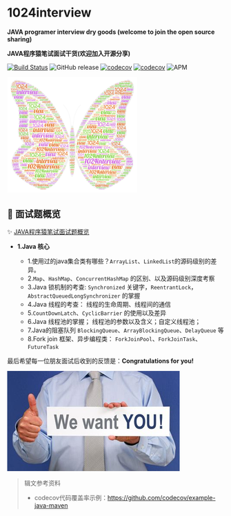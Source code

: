 # 1024interview

**JAVA programer interview dry goods (welcome to join the open source sharing)**

**JAVA程序猿笔试面试干货(欢迎加入开源分享)**

[![Build Status](https://travis-ci.com/Byron4j/1024interview.svg?branch=develop)](https://travis-ci.com/Byron4j/1024interview)
![GitHub release](https://img.shields.io/github/release-pre/byron4j/1024interview.svg)
[![codecov](https://codecov.io/gh/Byron4j/1024interview/branch/develop/graph/badge.svg)](https://codecov.io/gh/Byron4j/1024interview)
[![codecov](https://scan.coverity.com/projects/17857/badge.svg)](https://scan.coverity.com/projects/17857)
![APM](https://img.shields.io/apm/l/vim-mode.svg?label=License&style=popout)

<p><img src="pictures/logo.png" width="60%"><p>




## 🎉 面试题概览

✨ [JAVA程序猿笔试面试题概览](面试题概览.md)


- **1.Java 核心**

    - 1.使用过的java集合类有哪些？```ArrayList```、```LinkedList```的源码级别的差异。
    - 2.```Map```、```HashMap```、```ConcurrentHashMap``` 的区别、以及源码级别深度考察
    - 3.Java 锁机制的考查: ```Synchronized``` 关键字，```ReentrantLock```，```AbstractQueuedLongSynchronizer``` 的掌握
    - 4.Java 线程的考查： 线程的生命周期、线程间的通信
    - 5.```CountDownLatch```、```CyclicBarrier``` 的使用以及差异
    - 6.Java 线程池的掌握； 线程池的参数以及含义；自定义线程池；
    - 7.Java的阻塞队列 ```BlockingQueue```、```ArrayBlockingQueue```、```DelayQueue``` 等
    - 8.Fork join 框架、异步编程类： ```ForkJoinPool```、```ForkJoinTask```、```FutureTask```




最后希望每一位朋友面试后收到的反馈是：**Congratulations for you!**

![](pictures/tag.jpg)

>辑文参考资料
>
>- codecov代码覆盖率示例：https://github.com/codecov/example-java-maven

